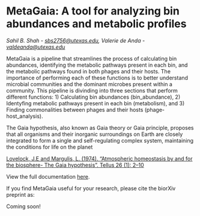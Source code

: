 # MetaGaia: A tool for analyzing bin abundances and metabolic profiles

*Sahil B. Shah - sbs2756@utexas.edu, Valerie de Anda - valdeanda@utexas.edu*

MetaGaia is a pipeline that streamlines the process of calculating bin abundances, identifying the metabolic pathways present in each bin, and the metabolic pathways found in both phages and their hosts. The importance of performing each of these functions is to better understand microbial communities and the dominant microbes present within a community. This pipeline is divinding into three sections that perform different functions: 1) Calculating bin abundances (bin_abundance), 2) Identyfing metabolic pathways present in each bin (metabolism), and 3) Finding commonalities between phages and their hosts (phage-host_analysis).

The Gaia hypothesis, also known as Gaia theory or Gaia principle, proposes that all organisms and their inorganic surroundings on Earth are closely integrated to form a single and self-regulating complex system, maintaining the conditions for life on the planet

[Lovelock, J.E and Margulis, L. (1974). “Atmospheric homeostasis by and for the biosphere- The Gaia hypothesis”. Tellus 26 (1): 2–10](https://onlinelibrary.wiley.com/doi/abs/10.1111/j.2153-3490.1974.tb01946.x)

View the full documentation [here](https://https://github.com/valdeanda/MetaGaia/READMEv1.html).

If you find MetaGaia useful for your research, please cite the biorXiv preprint as:

Coming soon!
